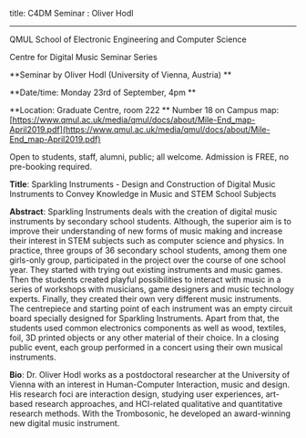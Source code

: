 title: C4DM Seminar : Oliver Hodl

-----------------

QMUL School of Electronic Engineering and Computer Science

Centre for Digital Music Seminar Series

**Seminar by Oliver Hodl (University of Vienna, Austria) **

**Date/time: Monday 23rd of September, 4pm **

**Location: Graduate Centre, room 222 **
Number 18 on Campus map: [https://www.qmul.ac.uk/media/qmul/docs/about/Mile-End_map-April2019.pdf](https://www.qmul.ac.uk/media/qmul/docs/about/Mile-End_map-April2019.pdf)

Open to students, staff, alumni, public; all welcome.
Admission is FREE, no pre-booking required.

<b>Title</b>: Sparkling Instruments - Design and Construction of Digital Music Instruments to Convey Knowledge in Music and STEM School Subjects

<b>Abstract</b>:
Sparkling Instruments deals with the creation of digital music instruments by secondary school students. Although, the superior aim is to improve their understanding of new forms of music making and increase their interest in STEM subjects such as computer science and physics. In practice, three groups of 36 secondary school students, among them one girls-only group, participated in the project over the course of one school year. They started with trying out existing instruments and music games. Then the students created playful possibilities to interact with music in a series of workshops with musicians, game designers and music technology experts. Finally, they created their own very different music instruments. The centrepiece and starting point of each instrument was an empty circuit board specially designed for Sparkling Instruments. Apart from that, the students used common electronics components as well as wood, textiles, foil, 3D printed objects or any other material of their choice. In a closing public event, each group performed in a concert using their own musical instruments.

<b>Bio</b>:
Dr. Oliver Hodl works as a postdoctoral researcher at the University of Vienna with an interest in Human-Computer Interaction, music and design. His research foci are interaction design, studying user experiences, art-based research approaches, and HCI-related qualitative and quantitative research methods. With the Trombosonic, he developed an award-winning new digital music instrument.
